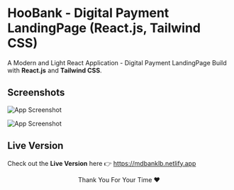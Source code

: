 
# HooBank - Digital Payment LandingPage (React.js, Tailwind CSS) 

A Modern and Light React Application - Digital Payment LandingPage Build with **React.js** and **Tailwind CSS**. 

## Screenshots

![App Screenshot](https://i.imgur.com/z9yaVLR.png)

![App Screenshot](https://i.imgur.com/iWSvCvK.png)


## Live Version

Check out the **Live Version** here 👉 https://mdbanklb.netlify.app




<p align="center"> Thank You For Your Time ❤ </p> 
